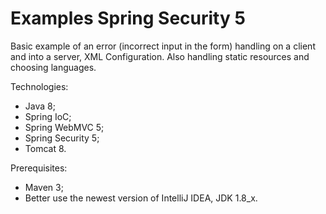 # Examples Spring Security 5

Basic example of an error (incorrect input in the form) handling on a client and into a server, XML Configuration.
Also handling static resources and choosing languages.

Technologies:
- Java 8;
- Spring IoC;
- Spring WebMVC 5;
- Spring Security 5;
- Tomcat 8.

Prerequisites:
- Maven 3;
- Better use the newest version of IntelliJ IDEA, JDK 1.8_x.